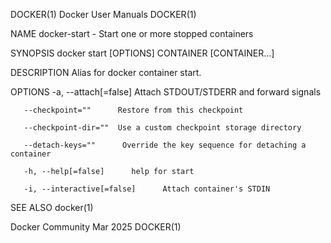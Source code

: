 DOCKER(1)							      Docker User Manuals							     DOCKER(1)

NAME
       docker-start - Start one or more stopped containers

SYNOPSIS
       docker start [OPTIONS] CONTAINER [CONTAINER...]

DESCRIPTION
       Alias for docker container start.

OPTIONS
       -a, --attach[=false]	 Attach STDOUT/STDERR and forward signals

       --checkpoint=""	    Restore from this checkpoint

       --checkpoint-dir=""	Use a custom checkpoint storage directory

       --detach-keys=""	     Override the key sequence for detaching a container

       -h, --help[=false]      help for start

       -i, --interactive[=false]      Attach container's STDIN

SEE ALSO
       docker(1)

Docker Community							   Mar 2025								     DOCKER(1)
